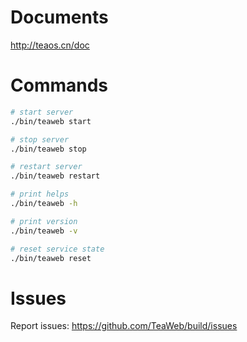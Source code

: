 # Documents
http://teaos.cn/doc

# Commands
~~~bash
# start server
./bin/teaweb start

# stop server
./bin/teaweb stop

# restart server
./bin/teaweb restart

# print helps
./bin/teaweb -h

# print version
./bin/teaweb -v

# reset service state
./bin/teaweb reset
~~~

# Issues
Report issues: https://github.com/TeaWeb/build/issues
